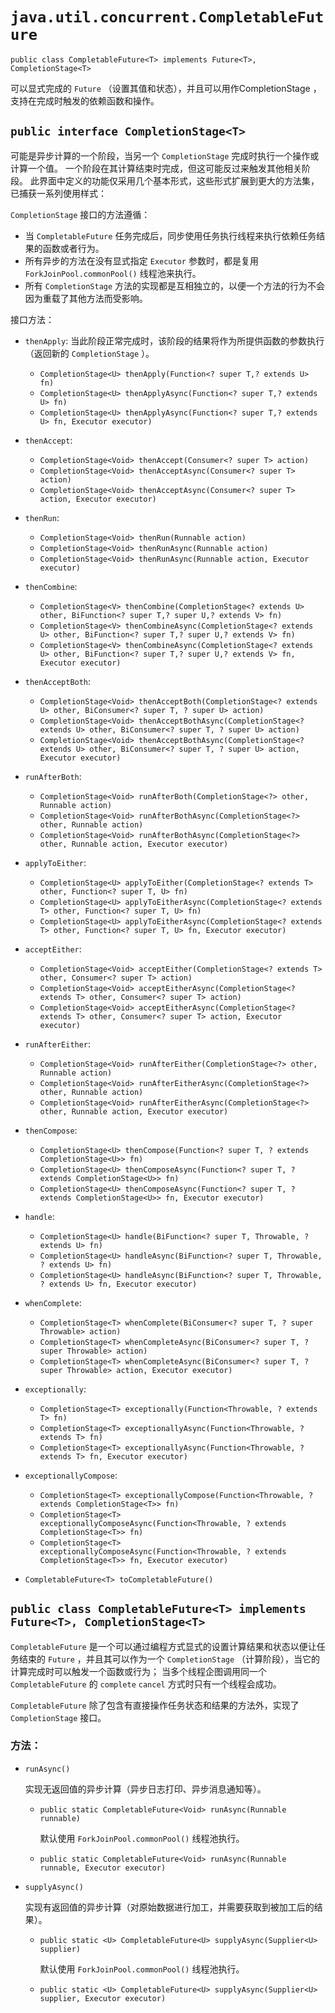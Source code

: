 # `java.util.concurrent.CompletableFuture`

`public class CompletableFuture<T> implements Future<T>, CompletionStage<T>`

可以显式完成的 `Future` （设置其值和状态），并且可以用作CompletionStage ，支持在完成时触发的依赖函数和操作。

## `public interface CompletionStage<T>`

可能是异步计算的一个阶段，当另一个 `CompletionStage` 完成时执行一个操作或计算一个值。
一个阶段在其计算结束时完成，但这可能反过来触发其他相关阶段。
此界面中定义的功能仅采用几个基本形式，这些形式扩展到更大的方法集，已捕获一系列使用样式：

`CompletionStage` 接口的方法遵循：

* 当 `CompletableFuture` 任务完成后，同步使用任务执行线程来执行依赖任务结果的函数或者行为。
* 所有异步的方法在没有显式指定 `Executor` 参数时，都是复用 `ForkJoinPool.commonPool()` 线程池来执行。
* 所有 `CompletionStage` 方法的实现都是互相独立的，以便一个方法的行为不会因为重载了其他方法而受影响。

接口方法：

* `thenApply`: 当此阶段正常完成时，该阶段的结果将作为所提供函数的参数执行（返回新的 `CompletionStage` ）。
  * `CompletionStage<U> thenApply(Function<? super T,? extends U> fn)`
  * `CompletionStage<U> thenApplyAsync(Function<? super T,? extends U> fn)`
  * `CompletionStage<U> thenApplyAsync(Function<? super T,? extends U> fn, Executor executor)`

* `thenAccept`: 
  * `CompletionStage<Void> thenAccept(Consumer<? super T> action)`
  * `CompletionStage<Void> thenAcceptAsync(Consumer<? super T> action)`
  * `CompletionStage<Void> thenAcceptAsync(Consumer<? super T> action, Executor executor)`

* `thenRun`:
  * `CompletionStage<Void> thenRun(Runnable action)`
  * `CompletionStage<Void> thenRunAsync(Runnable action)`
  * `CompletionStage<Void> thenRunAsync(Runnable action, Executor executor)`

* `thenCombine`:
  * `CompletionStage<V> thenCombine(CompletionStage<? extends U> other, BiFunction<? super T,? super U,? extends V> fn)`
  * `CompletionStage<V> thenCombineAsync(CompletionStage<? extends U> other, BiFunction<? super T,? super U,? extends V> fn)`
  * `CompletionStage<V> thenCombineAsync(CompletionStage<? extends U> other, BiFunction<? super T,? super U,? extends V> fn, Executor executor)`

* `thenAcceptBoth`:
  * `CompletionStage<Void> thenAcceptBoth(CompletionStage<? extends U> other, BiConsumer<? super T, ? super U> action)`
  * `CompletionStage<Void> thenAcceptBothAsync(CompletionStage<? extends U> other, BiConsumer<? super T, ? super U> action)`
  * `CompletionStage<Void> thenAcceptBothAsync(CompletionStage<? extends U> other, BiConsumer<? super T, ? super U> action, Executor executor)`

* `runAfterBoth`:
  * `CompletionStage<Void> runAfterBoth(CompletionStage<?> other, Runnable action)`
  * `CompletionStage<Void> runAfterBothAsync(CompletionStage<?> other, Runnable action)`
  * `CompletionStage<Void> runAfterBothAsync(CompletionStage<?> other, Runnable action, Executor executor)`

* `applyToEither`:
  * `CompletionStage<U> applyToEither(CompletionStage<? extends T> other, Function<? super T, U> fn)`
  * `CompletionStage<U> applyToEitherAsync(CompletionStage<? extends T> other, Function<? super T, U> fn)`
  * `CompletionStage<U> applyToEitherAsync(CompletionStage<? extends T> other, Function<? super T, U> fn, Executor executor)`

* `acceptEither`:
  * `CompletionStage<Void> acceptEither(CompletionStage<? extends T> other, Consumer<? super T> action)`
  * `CompletionStage<Void> acceptEitherAsync(CompletionStage<? extends T> other, Consumer<? super T> action)`
  * `CompletionStage<Void> acceptEitherAsync(CompletionStage<? extends T> other, Consumer<? super T> action, Executor executor)`

* `runAfterEither`:
  * `CompletionStage<Void> runAfterEither(CompletionStage<?> other, Runnable action)`
  * `CompletionStage<Void> runAfterEitherAsync(CompletionStage<?> other, Runnable action)`
  * `CompletionStage<Void> runAfterEitherAsync(CompletionStage<?> other, Runnable action, Executor executor)`

* `thenCompose`:
  * `CompletionStage<U> thenCompose(Function<? super T, ? extends CompletionStage<U>> fn)`
  * `CompletionStage<U> thenComposeAsync(Function<? super T, ? extends CompletionStage<U>> fn)`
  * `CompletionStage<U> thenComposeAsync(Function<? super T, ? extends CompletionStage<U>> fn, Executor executor)`

* `handle`:
  * `CompletionStage<U> handle(BiFunction<? super T, Throwable, ? extends U> fn)`
  * `CompletionStage<U> handleAsync(BiFunction<? super T, Throwable, ? extends U> fn)`
  * `CompletionStage<U> handleAsync(BiFunction<? super T, Throwable, ? extends U> fn, Executor executor)`

* `whenComplete`:
  * `CompletionStage<T> whenComplete(BiConsumer<? super T, ? super Throwable> action)`
  * `CompletionStage<T> whenCompleteAsync(BiConsumer<? super T, ? super Throwable> action)`
  * `CompletionStage<T> whenCompleteAsync(BiConsumer<? super T, ? super Throwable> action, Executor executor)`

* `exceptionally`:
  * `CompletionStage<T> exceptionally(Function<Throwable, ? extends T> fn)`
  * `CompletionStage<T> exceptionallyAsync(Function<Throwable, ? extends T> fn)`
  * `CompletionStage<T> exceptionallyAsync(Function<Throwable, ? extends T> fn, Executor executor)`

* `exceptionallyCompose`:
  * `CompletionStage<T> exceptionallyCompose(Function<Throwable, ? extends CompletionStage<T>> fn)`
  * `CompletionStage<T> exceptionallyComposeAsync(Function<Throwable, ? extends CompletionStage<T>> fn)`
  * `CompletionStage<T> exceptionallyComposeAsync(Function<Throwable, ? extends CompletionStage<T>> fn, Executor executor)`

* `CompletableFuture<T> toCompletableFuture()`

## `public class CompletableFuture<T> implements Future<T>, CompletionStage<T>`

`CompletableFuture` 是一个可以通过编程方式显式的设置计算结果和状态以便让任务结束的 `Future` ，并且其可以作为一个 `CompletionStage` （计算阶段），当它的计算完成时可以触发一个函数或行为；
当多个线程企图调用同一个 `CompletableFuture` 的 `complete` `cancel` 方式时只有一个线程会成功。

`CompletableFuture` 除了包含有直接操作任务状态和结果的方法外，实现了 `CompletionStage` 接口。

### 方法：
* `runAsync()`

  实现无返回值的异步计算（异步日志打印、异步消息通知等）。
  * `public static CompletableFuture<Void> runAsync(Runnable runnable)`

    默认使用 `ForkJoinPool.commonPool()` 线程池执行。

  * `public static CompletableFuture<Void> runAsync(Runnable runnable, Executor executor)`

* `supplyAsync()`

  实现有返回值的异步计算（对原始数据进行加工，并需要获取到被加工后的结果）。
  * `public static <U> CompletableFuture<U> supplyAsync(Supplier<U> supplier)`

    默认使用 `ForkJoinPool.commonPool()` 线程池执行。

  * `public static <U> CompletableFuture<U> supplyAsync(Supplier<U> supplier, Executor executor)`
